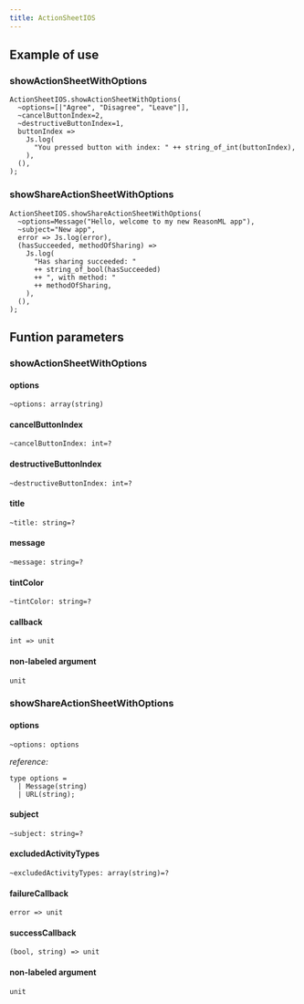```yaml
---
title: ActionSheetIOS
---
```


## Example of use

### showActionSheetWithOptions

```reason
ActionSheetIOS.showActionSheetWithOptions(
  ~options=[|"Agree", "Disagree", "Leave"|],
  ~cancelButtonIndex=2,
  ~destructiveButtonIndex=1,
  buttonIndex =>
    Js.log(
      "You pressed button with index: " ++ string_of_int(buttonIndex),
    ),
  (),
);
```

### showShareActionSheetWithOptions

```reason
ActionSheetIOS.showShareActionSheetWithOptions(
  ~options=Message("Hello, welcome to my new ReasonML app"),
  ~subject="New app",
  error => Js.log(error),
  (hasSucceeded, methodOfSharing) =>
    Js.log(
      "Has sharing succeeded: "
      ++ string_of_bool(hasSucceeded)
      ++ ", with method: "
      ++ methodOfSharing,
    ),
  (),
);
```

## Funtion parameters

### showActionSheetWithOptions

#### options

```reason
~options: array(string)
```

#### cancelButtonIndex

```reason
~cancelButtonIndex: int=?
```

#### destructiveButtonIndex

```reason
~destructiveButtonIndex: int=?
```

#### title

```reason
~title: string=?
```

#### message

```reason
~message: string=?
```

#### tintColor

```reason
~tintColor: string=?
```

#### callback

```reason
int => unit
```

#### non-labeled argument

```reason
unit
```

### showShareActionSheetWithOptions

#### options

```reason
~options: options
```

_reference:_

```reason
type options =
  | Message(string)
  | URL(string);
```

#### subject

```reason
~subject: string=?
```

#### excludedActivityTypes

```reason
~excludedActivityTypes: array(string)=?
```

#### failureCallback

```reason
error => unit
```

#### successCallback

```reason
(bool, string) => unit
```

#### non-labeled argument

```reason
unit
```
